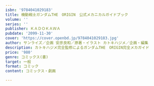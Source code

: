```yaml
---
isbn: '9784041029183'
title: 機動戦士ガンダムTHE　ORIGIN　公式メカニカルガイドブック
volume: ''
series: ''
publisher: ＫＡＤＯＫＡＷＡ
pubdate: '2099-11-30'
cover: 'https://cover.openbd.jp/9784041029183.jpg'
author: サンライズ／企画 安彦良和／原著・イラスト カトキハジメ／企画・編集
description: カトキハジメ完全監修によるガンダムTHE　ORIGIN完全メカガイド
price: '980'
genre: コミックス(書)
target: 一般
format: コミック
content: コミックス・劇画

---
```

